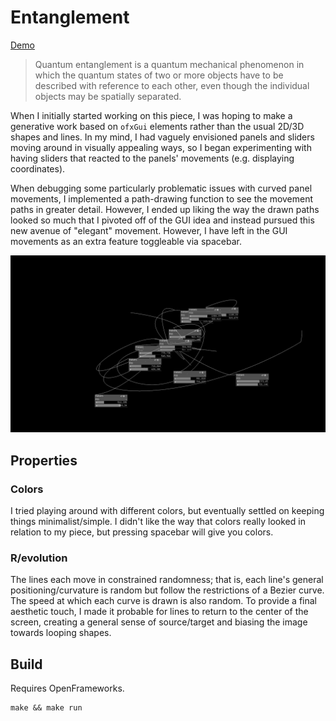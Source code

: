 # Entanglement

[Demo](https://i.imgur.com/QmXN4z9.mp4)

> Quantum entanglement is a quantum mechanical phenomenon in which the quantum states of two or more objects have to be described with reference to each other, even though the individual objects may be spatially separated.

When I initially started working on this piece, I was hoping to make a generative work based on `ofxGui` elements rather than the usual 2D/3D shapes and lines. In my mind, I had vaguely envisioned panels and sliders moving around in visually appealing ways, so I began experimenting with having sliders that reacted to the panels' movements (e.g. displaying coordinates).

When debugging some particularly problematic issues with curved panel movements, I implemented a path-drawing function to see the movement paths in greater detail. However, I ended up liking the way the drawn paths looked so much that I pivoted off of the GUI idea and instead pursued this new avenue of "elegant" movement. However, I have left in the GUI movements as an extra feature toggleable via spacebar.

![](./gui.png)

## Properties

### Colors

I tried playing around with different colors, but eventually settled on keeping things minimalist/simple. I didn't like the way that colors really looked in relation to my piece, but pressing spacebar will give you colors.

### R/evolution

The lines each move in constrained randomness; that is, each line's general positioning/curvature is random but follow the restrictions of a Bezier curve. The speed at which each curve is drawn is also random. To provide a final aesthetic touch, I made it probable for lines to return to the center of the screen, creating a general sense of source/target and biasing the image towards looping shapes.

## Build

Requires OpenFrameworks.

```
make && make run
```
